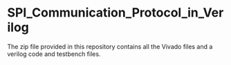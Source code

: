 # SPI_Communication_Protocol_in_Verilog

The zip file provided in this repository contains all the Vivado files and a verilog code and testbench files.
